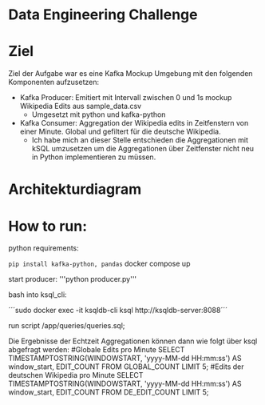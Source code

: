 # Data Engineering Challenge

# Ziel
Ziel der Aufgabe war es eine Kafka Mockup Umgebung mit den folgenden Komponenten aufzusetzen:

- Kafka Producer: Emitiert mit Intervall zwischen 0 und 1s mockup Wikipedia Edits aus sample_data.csv
	- Umgesetzt mit python und kafka-python
- Kafka Consumer: Aggregation der Wikipedia edits in Zeitfenstern von einer Minute. Global und gefiltert für die deutsche Wikipedia.
	- Ich habe mich an dieser Stelle entschieden die Aggregationen mit kSQL umzusetzen um die Aggregationen über Zeitfenster nicht neu in Python implementieren zu müssen.
	
# Architekturdiagram


# How to run:

python requirements:

```pip install kafka-python, pandas```
docker compose up

start producer:
'''python producer.py'''

bash into ksql_cli:

´´´sudo docker exec -it ksqldb-cli ksql http://ksqldb-server:8088´´´

run script /app/queries/queries.sql;

Die Ergebnisse der Echtzeit Aggregationen können dann wie folgt über ksql abgefragt werden:
#Globale Edits pro Minute
SELECT TIMESTAMPTOSTRING(WINDOWSTART, 'yyyy-MM-dd HH:mm:ss') AS window_start, EDIT_COUNT FROM GLOBAL_COUNT LIMIT 5;
#Edits der deutschen Wikipedia pro Minute
SELECT TIMESTAMPTOSTRING(WINDOWSTART, 'yyyy-MM-dd HH:mm:ss') AS window_start, EDIT_COUNT FROM DE_EDIT_COUNT LIMIT 5;









